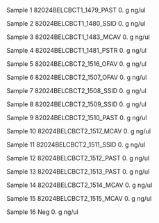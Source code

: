 Sample 1
82024BELCBCT1_1479_PAST
	 0. g
	 ng/ul

Sample 2
82024BELCBCT1_1480_SSID
	 0. g
	 ng/ul
	 
Sample 3
82024BELCBCT1_1483_MCAV
	 0. g
	 ng/ul
	 
Sample 4
82024BELCBCT1_1481_PSTR
	 0. g
	 ng/ul
	 
Sample 5
82024BELCBCT2_1516_OFAV
	 0. g
	 ng/ul
	 
Sample 6
82024BELCBCT2_1507_OFAV
	 0. g
	 ng/ul
	 
Sample 7
82024BELCBCT2_1508_SSID
	 0. g
	 ng/ul
	 
Sample 8
82024BELCBCT2_1509_SSID
	 0. g
	 ng/ul
	 
Sample 9
82024BELCBCT2_1510_PAST
	 0. g
	 ng/ul
	 
Sample 10
82024BELCBCT2_1517_MCAV
	 0. g
	 ng/ul
	 
Sample 11
82024BELCBCT2_1511_SSID
	 0. g
	 ng/ul
	 
Sample 12
82024BELCBCT2_1512_PAST
	 0. g
	 ng/ul
	 
Sample 13
82024BELCBCT2_1513_PAST
	 0. g
	 ng/ul
	 
Sample 14
82024BELCBCT2_1514_MCAV
	 0. g
	 ng/ul
	 
Sample 15
82024BELCBCT2_1515_MCAV
	 0. g
	 ng/ul
	 
Sample 16
Neg
	 0. g
	 ng/ul

